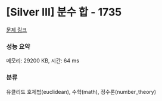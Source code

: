 # [Silver III] 분수 합 - 1735 

[문제 링크](https://www.acmicpc.net/problem/1735) 

### 성능 요약

메모리: 29200 KB, 시간: 64 ms

### 분류

유클리드 호제법(euclidean), 수학(math), 정수론(number_theory)

